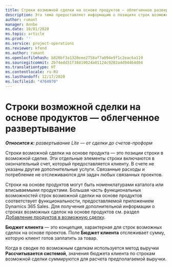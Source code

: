 ```yaml
---
title: Строки возможной сделки на основе продуктов — облегченное развертывание
description: Эта тема предоставляет информацию о позициях строк возможной сделки на основе продукта в Project Operations.
author: rumant
manager: Annbe
ms.date: 10/01/2020
ms.topic: article
ms.prod: ''
ms.service: project-operations
ms.reviewer: kfend
ms.author: rumant
ms.openlocfilehash: b826bf3a1320eee2758af7a094e9f1c2eac6a119
ms.sourcegitcommit: 2b74edd31f38410024a01124c9202a4d94464d04
ms.translationtype: HT
ms.contentlocale: ru-RU
ms.lasthandoff: 12/17/2020
ms.locfileid: "4764970"
---
```

# <a name="product-based-opportunity-lines---lite"></a>Строки возможной сделки на основе продуктов — облегченное развертывание

_**Относится к:** развертывание Lite — от сделки до счетов-проформ_

Строки возможной сделки на основе продукта — это позиции строки в возможной сделке. Эти отдельные элементы строки включаются в окончательный счет, который предоставляется клиенту. В счете не указаны другие дополнительные услуги. Связанные расходы и потребление не отслеживаются для задач любых связанных проектов.

Строки на основе продуктов могут быть номенклатурами каталога или вписываемыми продуктами. Большая часть функциональных возможностей строк возможной сделки на основе продуктов соответствует функциональности, предоставляемой приложением Dynamics 365 Sales. Для получения дополнительной информации о строках возможных сделок на основе продуктов см. раздел [Добавление продуктов в возможную сделку](https://docs.microsoft.com/dynamics365/sales-enterprise/add-products-opportunity).

**Бюджет клиента** — это концепция, характерная для строк возможных сделок на основе проектов. Поле **Бюджет клиента** отслеживает сумму, которую клиент готов заплатить за товар.

Когда в сводке по возможным сделкам используется метод выручки **Рассчитывается системой**, значения бюджета клиента по строкам возможной сделки суммируются для расчета предполагаемой выручки. 

